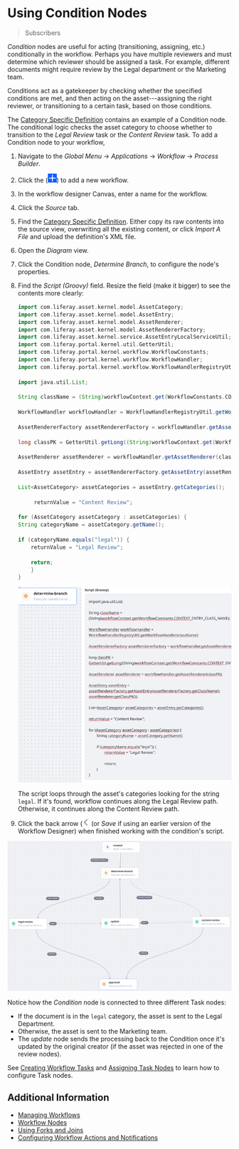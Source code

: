 # Using Condition Nodes

> Subscribers

_Condition_ nodes are useful for acting  (transitioning, assigning, etc.) conditionally in the workflow. Perhaps you have multiple reviewers and must determine which reviewer should be assigned a task. For example, different documents might require review by the Legal department or the Marketing team.

Conditions act as a gatekeeper by checking whether the specified conditions are met, and then acting on the asset---assigning the right reviewer, or transitioning to a certain task, based on those conditions.

The [Category Specific Definition](https://github.com/liferay/liferay-learn/blob/master/docs/dxp/latest/en/process-automation/workflow/designing-and-managing-workflows/workflow-designer/workflow-designer-overview/resources/category-specific-definition.xml) contains an example of a Condition node. The conditional logic checks the asset category to choose whether to transition to the _Legal Review_ task or the _Content Review_ task. To add a Condition node to your workflow,

1. Navigate to the _Global Menu_ &rarr;  _Applications_ &rarr; _Workflow_ &rarr; _Process Builder_.
1. Click the (![Add icon](../../../../images/icon-add.png)) to add a new workflow.
1. In the workflow designer Canvas, enter a name for the workflow.
1. Click the _Source_ tab.
1. Find the [Category Specific Definition](https://github.com/liferay/liferay-learn/blob/master/docs/dxp/latest/en/process-automation/workflow/designing-and-managing-workflows/workflow-designer/workflow-designer-overview/resources/category-specific-definition.xml). Either copy its raw contents into the source view, overwriting all the existing content, or click _Import A File_ and upload the definition's XML file.
1. Open the _Diagram_ view.
1. Click the Condition node, _Determine Branch_, to configure the node's properties.
1. Find the _Script (Groovy)_ field. Resize the field (make it bigger) to see the contents more clearly:

    ```groovy
    import com.liferay.asset.kernel.model.AssetCategory;
    import com.liferay.asset.kernel.model.AssetEntry;
    import com.liferay.asset.kernel.model.AssetRenderer;
    import com.liferay.asset.kernel.model.AssetRendererFactory;
    import com.liferay.asset.kernel.service.AssetEntryLocalServiceUtil;
    import com.liferay.portal.kernel.util.GetterUtil;
    import com.liferay.portal.kernel.workflow.WorkflowConstants;
    import com.liferay.portal.kernel.workflow.WorkflowHandler;
    import com.liferay.portal.kernel.workflow.WorkflowHandlerRegistryUtil;

    import java.util.List;

    String className = (String)workflowContext.get(WorkflowConstants.CONTEXT_ENTRY_CLASS_NAME);

    WorkflowHandler workflowHandler = WorkflowHandlerRegistryUtil.getWorkflowHandler(className);

    AssetRendererFactory assetRendererFactory = workflowHandler.getAssetRendererFactory();

    long classPK = GetterUtil.getLong((String)workflowContext.get(WorkflowConstants.CONTEXT_ENTRY_CLASS_PK));

    AssetRenderer assetRenderer = workflowHandler.getAssetRenderer(classPK);

    AssetEntry assetEntry = assetRendererFactory.getAssetEntry(assetRendererFactory.getClassName(), assetRenderer.getClassPK());

    List<AssetCategory> assetCategories = assetEntry.getCategories();

         returnValue = "Content Review";

    for (AssetCategory assetCategory : assetCategories) {
    String categoryName = assetCategory.getName();

    if (categoryName.equals("legal")) {
        returnValue = "Legal Review";

        return;
        }
    }

    ```

    ![Add the Groovy Script which determines the review path.](./using-condition-nodes/images/01.png)

   The script loops through the asset's categories looking for the string `legal`. If it's found, workflow continues along the Legal Review path. Otherwise, it continues along the Content Review path. 

1. Click the back arrow (![Back](../../../../images/icon-angle-left.png) (or _Save_ if using an earlier version of the Workflow Designer) when finished working with the condition's script.

![The Category Specific Approval definition starts with a Condition node.](./using-condition-nodes/images/02.png)

Notice how the _Condition_ node is connected to three different Task nodes:

* If the document is in the `legal` category, the asset is sent to the Legal Department.
* Otherwise, the asset is sent to the Marketing team.
* The _update_ node sends the processing back to the Condition once it's updated by the original creator (if the asset was rejected in one of the review nodes).

See [Creating Workflow Tasks](./creating-workflow-tasks.md) and [Assigning Task Nodes](./assigning-task-nodes.md) to learn how to configure Task nodes.

## Additional Information

* [Managing Workflows](../managing-workflows.md)
* [Workflow Nodes](./workflow-nodes.md)
* [Using Forks and Joins](./using-forks-and-joins.md)
* [Configuring Workflow Actions and Notifications](./configuring-workflow-actions-and-notifications.md)
